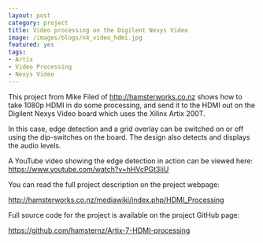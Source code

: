 ```yaml
---
layout: post
category: project
title: Video processing on the Digilent Nexys Video
image: /images/blogs/n4_video_hdmi.jpg
featured: yes
tags:
- Artix
- Video Processing
- Nexys Video
---
```



This project from Mike Filed of http://hamsterworks.co.nz shows how to take 1080p HDMI in do some processing, and send it to the HDMI out on the Digilent Nexys Video board which uses the Xilinx Artix 200T.

In this case, edge detection and a grid overlay can be switched on or off using the dip-switches on the board. The design also detects and displays the audio levels.

A YouTube video showing the edge detection in action can be viewed here:
https://www.youtube.com/watch?v=hHVcPGt3IiU

You can read the full project description on the project webpage:

http://hamsterworks.co.nz/mediawiki/index.php/HDMI_Processing

Full source code for the project is available on the project GitHub page:

https://github.com/hamsternz/Artix-7-HDMI-processing